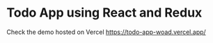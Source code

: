 # Todo App using React and Redux

Check the demo hosted on Vercel https://todo-app-woad.vercel.app/



